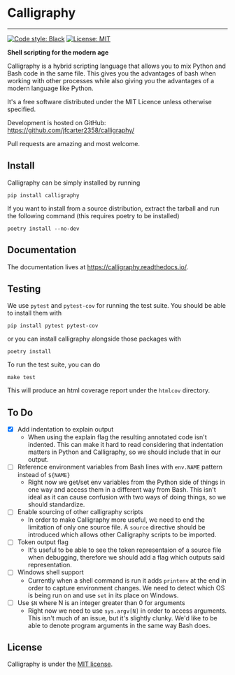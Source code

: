 # Calligraphy
---
[![Code style: Black](https://img.shields.io/badge/code%20style-black-000000.svg)](https://github.com/ambv/black)
[![License: MIT](https://img.shields.io/badge/License-MIT-yellow.svg)](https://opensource.org/licenses/MIT)

**Shell scripting for the modern age**

Calligraphy is a hybrid scripting language that allows you to mix Python and Bash code
in the same file. This gives you the advantages of bash when working with other
processes while also giving you the advantages of a modern language like Python.

It's a free software distributed under the MIT Licence unless
otherwise specified.

Development is hosted on GitHub: https://github.com/jfcarter2358/calligraphy/

Pull requests are amazing and most welcome.

## Install

Calligraphy can be simply installed by running

```
pip install calligraphy
```

If you want to install from a source distribution, extract the tarball and run
the following command (this requires poetry to be installed)

```
poetry install --no-dev
```

## Documentation

The documentation lives at https://calligraphy.readthedocs.io/.

## Testing

We use `pytest` and `pytest-cov` for running the test suite. You should be able to install them with

```
pip install pytest pytest-cov
```

or you can install calligraphy alongside those packages with

```
poetry install
```

To run the test suite, you can do

```
make test
```

This will produce an html coverage report under the `htmlcov` directory.

## To Do

- [x] Add indentation to explain output
    - When using the explain flag the resulting annotated code isn't indented. This can make it hard to read considering that indentation matters in Python and Calligraphy, so we should include that in our output.
- [ ] Reference environment variables from Bash lines with `env.NAME` pattern instead of `${NAME}`
    - Right now we get/set env variables from the Python side of things in one way and access them in a different way from Bash. This isn't ideal as it can cause confusion with two ways of doing things, so we should standardize.
- [ ] Enable sourcing of other calligraphy scripts
    - In order to make Calligraphy more useful, we need to end the limitation of only one source file. A `source` directive should be introduced which allows other Calligraphy scripts to be imported.
- [ ] Token output flag
    - It's useful to be able to see the token representaion of a source file when debugging, therefore we should add a flag which outputs said representation.
- [ ] Windows shell support
    - Currently when a shell command is run it adds `printenv` at the end in order to capture environment changes. We need to detect which OS is being run on and use `set` in its place on Windows.
- [ ] Use `$N` where N is an integer greater than 0 for arguments
    - Right now we need to use `sys.argv[N]` in order to access arguments. This isn't much of an issue, but it's slightly clunky. We'd like to be able to denote program arguments in the same way Bash does.



## License

Calligraphy is under the [MIT license](https://opensource.org/licenses/MIT).
